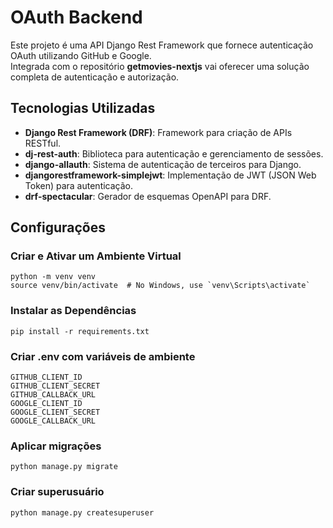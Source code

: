 # OAuth Backend

Este projeto é uma API Django Rest Framework que fornece autenticação OAuth utilizando GitHub e Google. <br/>
Integrada com o repositório **getmovies-nextjs** vai oferecer uma solução completa de autenticação e autorização.

## Tecnologias Utilizadas

- **Django Rest Framework (DRF)**: Framework para criação de APIs RESTful.
- **dj-rest-auth**: Biblioteca para autenticação e gerenciamento de sessões.
- **django-allauth**: Sistema de autenticação de terceiros para Django.
- **djangorestframework-simplejwt**: Implementação de JWT (JSON Web Token) para autenticação.
- **drf-spectacular**: Gerador de esquemas OpenAPI para DRF.

## Configurações

### Criar e Ativar um Ambiente Virtual
```
python -m venv venv
source venv/bin/activate  # No Windows, use `venv\Scripts\activate`
```

### Instalar as Dependências
```
pip install -r requirements.txt
```

### Criar .env com variáveis de ambiente 
```
GITHUB_CLIENT_ID
GITHUB_CLIENT_SECRET
GITHUB_CALLBACK_URL
GOOGLE_CLIENT_ID
GOOGLE_CLIENT_SECRET
GOOGLE_CALLBACK_URL
```

### Aplicar migrações 
```
python manage.py migrate
```

### Criar superusuário 
```
python manage.py createsuperuser
```
